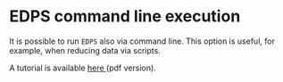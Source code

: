 # EDPS command line execution

It is possible to run `EDPS` also via command line. This option is useful, for example, when reducing data via scripts.

A tutorial is available <a href="https://ftp.eso.org/pub/dfs/pipelines/libraries/edps/edps_tutorial_0.9.7.pdf">here </a> (pdf version).

